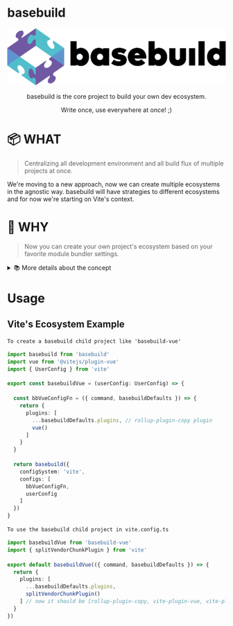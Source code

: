 # basebuild
![logo](src/assets/logo/logo.png)
<p align="center">basebuild is the core project to build your own dev ecosystem.</p>
<p align="center">Write once, use everywhere at once! ;)</p>

# 📦 WHAT
> Centralizing all development environment and all build flux of multiple projects at once.

We're moving to a new approach, now we can create multiple ecosystems in the agnostic way.
basebuild will have strategies to different ecosystems and for now we're starting on Vite's context.

# 🧐 WHY
> Now you can create your own project's ecosystem based on your favorite module bundler settings.

<details>
  <summary>📚 More details about the concept</summary>
  <p>
    Now we can move to the future on the fly. On the past road, we've past through Gulp's scripts as main resource to create a dev server and build system replicable, but module bundlers have been created and emerged in a surprising and dominant way as the most powerful frontend tool to evolve the present using future core features by loaders, plugins and etc.

    So, we cannot guess how the future will be like, but we can be resilient with it. The basebuild's core module now have the mission to adapt configurations to different ecosystems of module bundlers in the recursive way and by different layers.

    So this way you can create your own project's ecosystem based on your favorite module bundler settings.


    **This means that you can create a node package centralizing all development environment and all build flux of multiple projects**

    Some direct basebuildfieds projects will be created for open source community on Vite's ecosystem:
    * basebuild-web-extensions: Focus to develop browsers extensions (Mainly Chrome Extensions)
    * basebuild-angular: Full rewrite of old package to Vite's system and Angular's apps development.
    * basebuild-vue: Focus to develop Vue.js apps

    This is limitless, so let's see what the community can do.
  </p>
</details>

# Usage
## Vite's Ecosystem Example

`To create a basebuild child project like 'basebuild-vue'`
```typescript
import basebuild from 'basebuild'
import vue from '@vitejs/plugin-vue'
import { UserConfig } from 'vite'

export const basebuildVue = (userConfig: UserConfig) => {

  const bbVueConfigFn = ({ command, basebuildDefaults }) => {
    return {
      plugins: [
        ...basebuildDefaults.plugins, // rollup-plugin-copy plugin
        vue()
      ]
    }
  }

  return basebuild({
    configSystem: 'vite',
    configs: [
      bbVueConfigFn,
      userConfig
    ]
  })
}
```

`To use the basebuild child project in vite.config.ts`
```typescript
import basebuildVue from 'basebuild-vue'
import { splitVendorChunkPlugin } from 'vite'

export default basebuildVue(({ command, basebuildDefaults }) => {
  return {
    plugins: [
      ...basebuildDefaults.plugins,
      splitVendorChunkPlugin()
    ] // now it should be [rollup-plugin-copy, vite-plugin-vue, vite-plugin-split-vendor-chunk]
  }
})
```